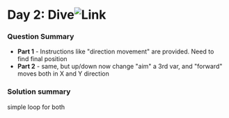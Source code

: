 # Day 2: Dive![Link](https://adventofcode.com/2021/day/2)

### Question Summary
- **Part 1** - Instructions like "direction movement" are provided. Need to find final position
- **Part 2** - same, but up/down now change "aim" a 3rd var, and "forward" moves both in X and Y direction

### Solution summary 
simple loop for both
